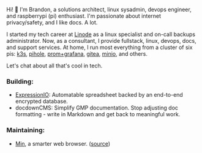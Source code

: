 Hi! :wave: I'm Brandon, a solutions architect, linux sysadmin, devops engineer, and raspberrypi (pi) enthusiast. I'm passionate about internet privacy/safety, and I like docs. A lot.

I started my tech career at [Linode](https://www.linode.com/community/user/bleckemby/answers) as a linux specialist and on-call backups administrator. Now, as a consultant, I provide fullstack, linux, devops, docs, and support services. At home, I run most everything from a cluster of six pis: [k3s](https://k3s.io/), [pihole](https://pi-hole.net), [prom+grafana](https://grafana.com/oss/prometheus/), [gitea](https://gitea.io/en-us/), [minio](https://min.io/), and others.

Let's chat about all that's cool in tech.

### Building:
- [ExpressionIO](https://expressionio.com): Automatable spreadsheet backed by an end-to-end encrypted database.
- docdownCMS: Simplify GMP documentation. Stop adjusting doc formatting - write in Markdown and get back to meaningful work.

### Maintaining: 
- [Min](https://minbrowser.org), a smarter web browser. ([source](https://github.com/minbrowser/min)) 
